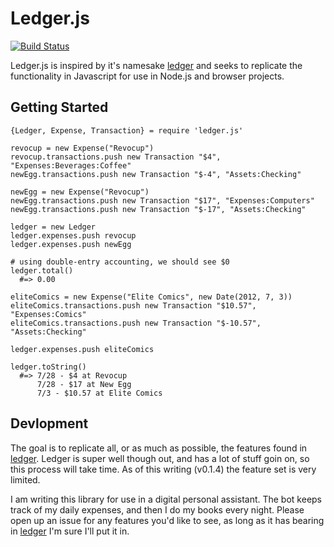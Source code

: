 Ledger.js
=========

[![Build Status](https://secure.travis-ci.org/noazark/ledger.js.png?branch=master)](http://travis-ci.org/noazark/ledger.js)

Ledger.js is inspired by it's namesake [ledger] and seeks to replicate the
functionality in Javascript for use in Node.js and browser projects.

## Getting Started

```coffee-script
{Ledger, Expense, Transaction} = require 'ledger.js'

revocup = new Expense("Revocup")
revocup.transactions.push new Transaction "$4", "Expenses:Beverages:Coffee"
newEgg.transactions.push new Transaction "$-4", "Assets:Checking"

newEgg = new Expense("Revocup")
newEgg.transactions.push new Transaction "$17", "Expenses:Computers"
newEgg.transactions.push new Transaction "$-17", "Assets:Checking"

ledger = new Ledger
ledger.expenses.push revocup
ledger.expenses.push newEgg

# using double-entry accounting, we should see $0
ledger.total()
  #=> 0.00

eliteComics = new Expense("Elite Comics", new Date(2012, 7, 3))
eliteComics.transactions.push new Transaction "$10.57", "Expenses:Comics"
eliteComics.transactions.push new Transaction "$-10.57", "Assets:Checking"

ledger.expenses.push eliteComics

ledger.toString()
  #=> 7/28 - $4 at Revocup
      7/28 - $17 at New Egg
      7/3 - $10.57 at Elite Comics
```

## Devlopment

The goal is to replicate all, or as much as possible, the features found in
[ledger]. Ledger is super well though out, and has a lot of stuff goin on, so
this process will take time. As of this writing (v0.1.4) the feature set is
very limited.

I am writing this library for use in a digital personal assistant. The bot keeps
track of my daily expenses, and then I do my books every night. Please open up
an issue for any features you'd like to see, as long as it has bearing in
[ledger] I'm sure I'll put it in.


[ledger]: https://github.com/jwiegley/ledger
